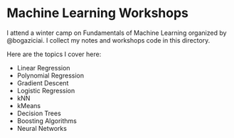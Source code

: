 # Machine Learning Workshops

I attend a winter camp on Fundamentals of Machine Learning organized by @bogaziciai. I collect my notes and workshops code in this directory.

Here are the topics I cover here:
* Linear Regression
* Polynomial Regression
* Gradient Descent
* Logistic Regression
* kNN
* kMeans
* Decision Trees
* Boosting Algorithms
* Neural Networks
